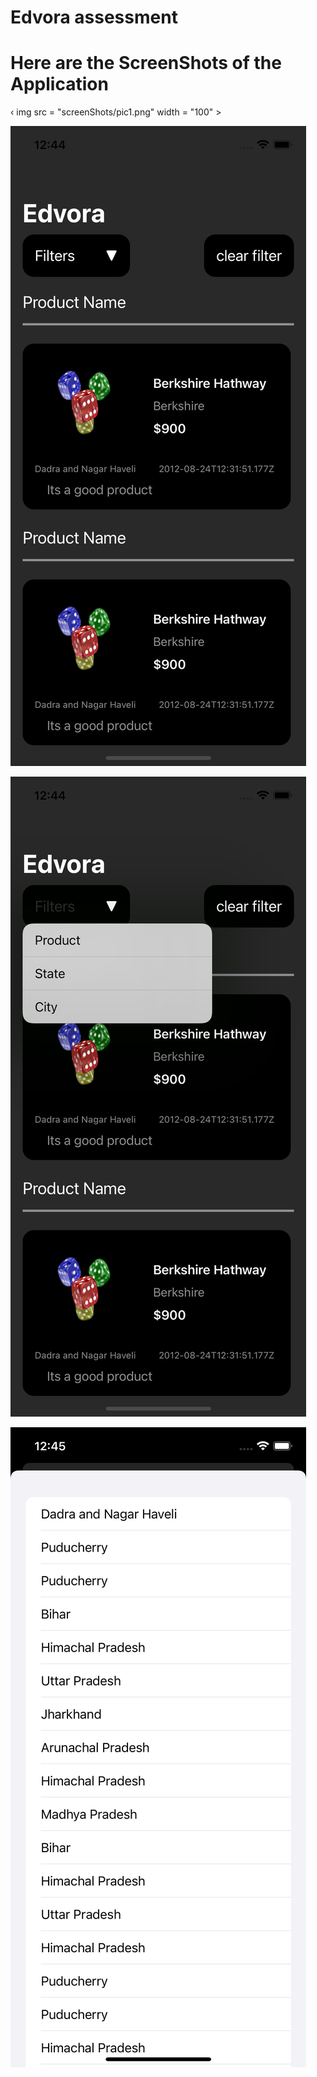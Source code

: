 # Edvora assessment


# Here are the ScreenShots of the Application

‹ img src = "screenShots/pic1.png" width = "100" >


![](screenShots/pic1.png)


![](screenShots/pic2.png)


![](screenShots/pic3.png)
